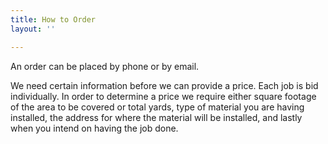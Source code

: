 ```yaml
---
title: How to Order
layout: ''

---
```

An order can be placed by phone or by email. 

We need certain information before we can provide a price. Each job is bid individually. In order to determine a price we require either square footage of the area to be covered or total yards, type of material you are having installed, the address for where the material will be installed, and lastly when you intend on having the job done. 